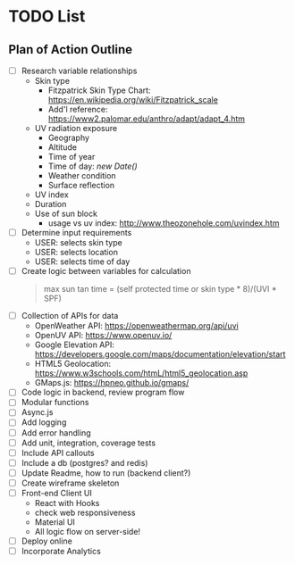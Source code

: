 # TODO List

## Plan of Action Outline

- [ ] Research variable relationships
  - Skin type
    - Fitzpatrick Skin Type Chart: https://en.wikipedia.org/wiki/Fitzpatrick_scale
    - Add'l reference: https://www2.palomar.edu/anthro/adapt/adapt_4.htm
  - UV radiation exposure
    - Geography
    - Altitude
    - Time of year
    - Time of day: _new Date()_
    - Weather condition
    - Surface reflection
  - UV index
  - Duration
  - Use of sun block
    - usage vs uv index: http://www.theozonehole.com/uvindex.htm
- [ ] Determine input requirements
  - USER: selects skin type
  - USER: selects location
  - USER: selects time of day
- [ ] Create logic between variables for calculation
  > max sun tan time = (self protected time or skin type * 8)/(UVI * SPF)
- [ ] Collection of APIs for data
  - OpenWeather API: https://openweathermap.org/api/uvi
  - OpenUV API: https://www.openuv.io/
  - Google Elevation API: https://developers.google.com/maps/documentation/elevation/start
  - HTML5 Geolocation: https://www.w3schools.com/htmL/html5_geolocation.asp
  - GMaps.js: https://hpneo.github.io/gmaps/
- [ ] Code logic in backend, review program flow
- [ ] Modular functions
- [ ] Async.js
- [ ] Add logging
- [ ] Add error handling
- [ ] Add unit, integration, coverage tests
- [ ] Include API callouts
- [ ] Include a db (postgres? and redis)
- [ ] Update Readme, how to run (backend client?)
- [ ] Create wireframe skeleton
- [ ] Front-end Client UI
  - React with Hooks
  - check web responsiveness
  - Material UI
  - All logic flow on server-side!
- [ ] Deploy online
- [ ] Incorporate Analytics
